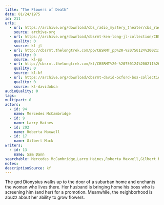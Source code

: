```yaml
---
title: "The Flowers of Death"
date: 01/24/1975
id: 211
urls: 
  - url: https://archive.org/download/cbs_radio_mystery_theater/cbs_radio_mystery_theater-0201-0250.zip/cbs_radio_mystery_theater-0201-0250%2Fcbsrmt_0211_the_flowers_of_death.mp3
    source: archive-org
  - url: https://archive.org/download/cbsrmt-ken-long-jl-collection/CBSRMT - 750124 0211 The Flowers Of Death_jl.mp3
    quality: 0
    source: kl-jl
  - url: http://cbsrmt.thelongtrek.com/pp/CBSRMT_pp%20-%20750124%200211%20The%20Flowers%20of%20Death.mp3
    quality: 0
    source: kl-pp
  - url: http://cbsrmt.thelongtrek.com/kf/CBSRMT%20-%20750124%200211%20The%20Flowers%20Of%20Death_kf.mp3
    quality: 0
    source: kl-kf
  - url: https://archive.org/download/cbsrmt-david-oxford-boa-collection/CBSRMT-750124-0211-The-Flowers-of-Death-(64-44)_kf-{BoA}.mp3
    quality: 0
    source: kl-davidoboa
audioQuality: 0
tags: 
multipart: 0
actors:  
  - id: 94
    name: Mercedes McCambridge  
  - id: 9
    name: Larry Haines  
  - id: 202
    name: Roberta Maxwell  
  - id: 17
    name: Gilbert Mack
writers:  
  - id: 13
    name: Sam Dann
searchable: Mercedes McCambridge,Larry Haines,Roberta Maxwell,Gilbert Mack Sam Dann
notes: 
descriptionSource: kf
---
```

The god Dionysius walks up to the door of a suburban home and enchants the woman who lives there. Her husband is bringing home his boss who is screening him (and her) for a promotion. Meanwhile, the neighborhood is abuzz about her ability to grow flowers.